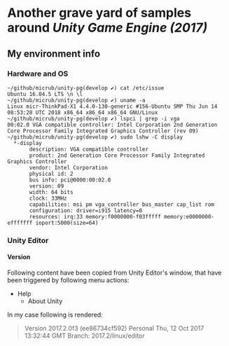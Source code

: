 # Another grave yard of samples around *Unity Game Engine (2017)*

## My environment info

### Hardware and OS

```
~/github/micrub/unity-pg(develop ✔) cat /etc/issue
Ubuntu 16.04.5 LTS \n \l
~/github/micrub/unity-pg(develop ✔) uname -a
Linux micr-ThinkPad-X1 4.4.0-130-generic #156-Ubuntu SMP Thu Jun 14 08:53:28 UTC 2018 x86_64 x86_64 x86_64 GNU/Linux
~/github/micrub/unity-pg(develop ✔) lspci | grep -i vga
00:02.0 VGA compatible controller: Intel Corporation 2nd Generation Core Processor Family Integrated Graphics Controller (rev 09)
~/github/micrub/unity-pg(develop ✔) sudo lshw -C display
  *-display
       description: VGA compatible controller
       product: 2nd Generation Core Processor Family Integrated Graphics Controller
       vendor: Intel Corporation
       physical id: 2
       bus info: pci@0000:00:02.0
       version: 09
       width: 64 bits
       clock: 33MHz
       capabilities: msi pm vga_controller bus_master cap_list rom
       configuration: driver=i915 latency=0
       resources: irq:33 memory:f0000000-f03fffff memory:e0000000-efffffff ioport:5000(size=64)
```
### Unity Editor

#### Version

Following content have been copied from Unity Editor's window, that have been triggered by following menu actions:

* Help
  * About Unity

In my case following is rendered:

> Version 2017.2.0f3 (ee86734cf592) Personal
  Thu, 12 Oct 2017 13:32:44 GMT
  Branch: 2017.2/linux/editor

